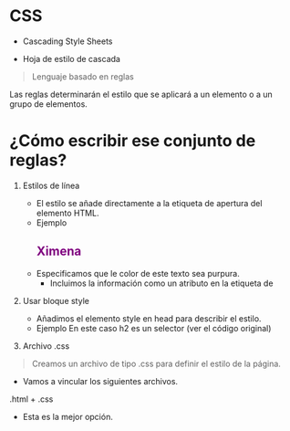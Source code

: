 # CSS

* Cascading Style Sheets

* Hoja de estilo de cascada

> Lenguaje basado en reglas

Las reglas determinarán el estilo  que se aplicará a un elemento o a un grupo de elementos.

# ¿Cómo escribir ese conjunto de reglas?

1. Estilos de línea
    * El estilo se añade directamente a la etiqueta de apertura del elemento HTML.
    * Ejemplo
        <h2 style = "color: purple" >Ximena</h2>
    + Especificamos que le color de este texto sea purpura.
        * Incluimos la información como un atributo en la etiqueta de

2. Usar bloque style
    * Añadimos el elemento style en head para describir el estilo.
    * Ejemplo
    En este caso h2 es un selector (ver el código original)
    <head>
        <style>
         h2 { 
             color: blue;
         }
        </style>
    </head>

3. Archivo .css

> Creamos un archivo de tipo .css para definir el estilo de la página.

* Vamos a vincular los siguientes archivos.

.html + .css

* Esta es la mejor opción.
